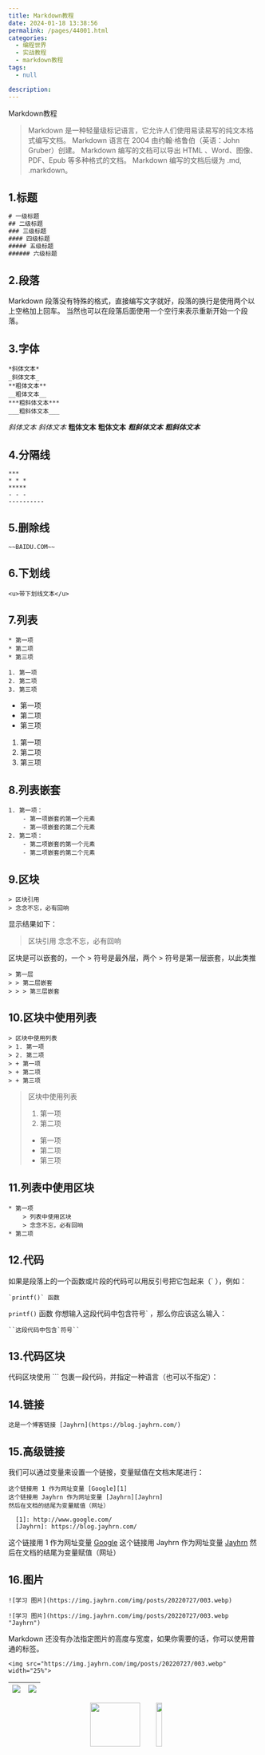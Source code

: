 ```yaml
---
title: Markdown教程
date: 2024-01-18 13:38:56
permalink: /pages/44001.html
categories: 
  - 编程世界
  - 实战教程
  - markdown教程
tags: 
  - null

description: 
---
```


Markdown教程

> Markdown 是一种轻量级标记语言，它允许人们使用易读易写的纯文本格式编写文档。
> Markdown 语言在 2004 由约翰·格鲁伯（英语：John Gruber）创建。
> Markdown 编写的文档可以导出 HTML 、Word、图像、PDF、Epub 等多种格式的文档。
> Markdown 编写的文档后缀为 .md, .markdown。
## 1.标题
```java
# 一级标题
## 二级标题
### 三级标题
#### 四级标题
##### 五级标题
###### 六级标题
```
## 2.段落
Markdown 段落没有特殊的格式，直接编写文字就好，段落的换行是使用两个以上空格加上回车。
当然也可以在段落后面使用一个空行来表示重新开始一个段落。
## 3.字体
```text
*斜体文本*
_斜体文本_
**粗体文本**
__粗体文本__
***粗斜体文本***
___粗斜体文本___
```
*斜体文本*
_斜体文本_
**粗体文本**
__粗体文本__
***粗斜体文本***
___粗斜体文本___
## 4.分隔线
```text
***
* * *
*****
- - -
----------
```
## 5.删除线
```
~~BAIDU.COM~~
```
## 6.下划线
```text
<u>带下划线文本</u>
```
## 7.列表
```text
* 第一项
* 第二项
* 第三项

1. 第一项
2. 第二项
3. 第三项
```
* 第一项
* 第二项
* 第三项

1. 第一项
2. 第二项
3. 第三项
## 8.列表嵌套
```text
1. 第一项：
    - 第一项嵌套的第一个元素
    - 第一项嵌套的第二个元素
2. 第二项：
    - 第二项嵌套的第一个元素
    - 第二项嵌套的第二个元素
```
## 9.区块
```text
> 区块引用
> 念念不忘，必有回响
```
显示结果如下：
> 区块引用
> 念念不忘，必有回响

区块是可以嵌套的，一个 > 符号是最外层，两个 > 符号是第一层嵌套，以此类推
```text
> 第一层
> > 第二层嵌套
> > > 第三层嵌套
```
## 10.区块中使用列表
```text
> 区块中使用列表
> 1. 第一项
> 2. 第二项
> + 第一项
> + 第二项
> + 第三项
```
> 区块中使用列表
> 1. 第一项
> 2. 第二项
> + 第一项
> + 第二项
> + 第三项

## 11.列表中使用区块
```text
* 第一项
    > 列表中使用区块
    > 念念不忘，必有回响
* 第二项
```
## 12.代码
如果是段落上的一个函数或片段的代码可以用反引号把它包起来（` ），例如：
```text
`printf()` 函数
```
`printf()` 函数
你想输入这段代码中包含符号` ，那么你应该这么输入：
```text
``这段代码中包含`符号``
```
## 13.代码区块
代码区块使用 ``` 包裹一段代码，并指定一种语言（也可以不指定）：
## 14.链接
```text
这是一个博客链接 [Jayhrn](https://blog.jayhrn.com/)
```
## 15.高级链接
我们可以通过变量来设置一个链接，变量赋值在文档末尾进行：
```text
这个链接用 1 作为网址变量 [Google][1]
这个链接用 Jayhrn 作为网址变量 [Jayhrn][Jayhrn]
然后在文档的结尾为变量赋值（网址）

  [1]: http://www.google.com/
  [Jayhrn]: https://blog.jayhrn.com/
```
这个链接用 1 作为网址变量 [Google][1]
这个链接用 Jayhrn 作为网址变量 [Jayhrn][Jayhrn]
然后在文档的结尾为变量赋值（网址）

[1]: http://www.google.com/
[Jayhrn]: https://blog.jayhrn.com/
## 16.图片
```text
![学习 图片](https://img.jayhrn.com/img/posts/20220727/003.webp)

![学习 图片](https://img.jayhrn.com/img/posts/20220727/003.webp "Jayhrn")
```
Markdown 还没有办法指定图片的高度与宽度，如果你需要的话，你可以使用普通的标签。
```text
<img src="https://img.jayhrn.com/img/posts/20220727/003.webp" width="25%">
```
![](https://img1.baidu.com/it/u=3539595421,754041626&fm=253&fmt=auto&app=138&f=JPEG?w=889&h=500) | ![](https://img1.baidu.com/it/u=1500716295,3279382336&fm=253&fmt=auto&app=120&f=JPEG?w=1280&h=800)
---|---

<center style="flex: auto">
<img src="https://img.jayhrn.com/img/posts/20220727/003.webp" height="15%" width="100"><img src="https://img1.baidu.com/it/u=1500716295,3279382336&fm=253&fmt=auto&app=120&f=JPEG?w=1280&h=800" width="15%">
</center>

## 17.表格
```text
|  表头   | 表头  |
|  ----  | ----  |
| 单元格  | 单元格 |
| 单元格  | 单元格 |
```
|  表头   | 表头  |
|  ----  | ----  |
| 单元格  | 单元格 |
| 单元格  | 单元格 |
对齐方式

我们可以设置表格的对齐方式：

-: 设置内容和标题栏居右对齐。
:- 设置内容和标题栏居左对齐。
:-:设置内容和标题栏居中对齐。
```text
| 左对齐 | 右对齐 | 居中对齐 |
| :-----| ----: | :----: |
| 单元格 | 单元格 | 单元格 |
| 单元格 | 单元格 | 单元格 |
```
## 18.支持的 HTML 元素
```text
使用 <kbd>Ctrl</kbd>+<kbd>Alt</kbd>+<kbd>Del</kbd> 重启电脑
```
使用 <kbd>Ctrl</kbd>+<kbd>Alt</kbd>+<kbd>Del</kbd> 重启电脑
## 19.转义
```text
**文本加粗** 
\*\* 正常显示星号 \*\*
```
**文本加粗**
\*\* 正常显示星号 \*\*

## 20.添加视频
由于 Markdown 支持 HTML 语法，会对相应的标签进行解析。所以我们可以通过 HTML 语法将视频放入到我们的 Markdown 中。
用法如下(本地视频、在线视频都可以)：
```text
<iframe height=498 width=510 src="视频地址">
```
其中 height 和 width 是 HTML 中的属性可以设置视频的大小，我们也可以使用 HTML 中的其他属性对插入视频进行相应设置。

<iframe height=198 width=110
src="//player.bilibili.com/player.html?aid=418448598&bvid=BV1fV411x72a&cid=350821534&page=1">
</iframe>
## 21.插入云上对象存储中的视频
直接插入本地已上传至公网的视频，使用的是自定义的 HTML 标签的视频播放器。
```text
<video controls height='100%' width='100%' src="https://encooacademy.oss-cn-shanghai.aliyuncs.com/activity/OpenBrowser.mp4"></video>
```
<video controls height='100%' width='100%' src="https://encooacademy.oss-cn-shanghai.aliyuncs.com/activity/OpenBrowser.mp4" poster="http://media.w3.org/2010/05/sintel/poster.png"></video>

<video id="video" height='100%' width='100%' controls="" preload="none" poster="http://media.w3.org/2010/05/sintel/poster.png">
    <source id="mp4" src="http://media.w3.org/2010/05/sintel/trailer.mp4" type="video/mp4">
    <source id="webm" src="http://media.w3.org/2010/05/sintel/trailer.webm" type="video/webm">
    <source id="ogv" src="http://media.w3.org/2010/05/sintel/trailer.ogv" type="video/ogg">
    <p>Your user agent does not support the HTML5 Video element.</p>
</video>
